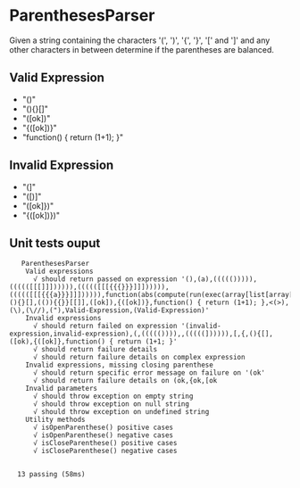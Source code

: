 # ParenthesesParser

Given a string containing the characters '(', ')', '{', '}', '[' and ']'
and any other characters in between determine if the parentheses are balanced.

## Valid Expression
 - "()" 
 - "(){}[]" 
 - "([ok])"
 - "{([ok])}" 
 - "function() { return (1+1); }" 
 ## Invalid Expression
 
 - "(]"
 - "([)]"
 - "([ok]})"
 - "{([ok])})" 


 ## Unit tests ouput

```
   ParenthesesParser
    Valid expressions
      √ should return passed on expression '(),(a),((((())))),((((([[[]]]))))),((((([[[{{{}}}]]]))))),((((([[[{{{a}}}]]]))))),function(abs(compute(run(exec(array[list[array[object{object{object[1]}}]]]))))),(){}[],(()){{}}[[]],([ok]),{([ok])},function() { return (1+1); },<(>),(\),(\//),("),Valid-Expression,(Valid-Expression)'
    Invalid expressions
      √ should return failed on expression '(invalid-expression,invalid-expression),(,((((()))),,(((((]))))),[,{,(){[],([ok),{([ok]},function() { return (1+1; }'
      √ should return failure details
      √ should return failure details on complex expression
    Invalid expressions, missing closing parenthese
      √ should return specific error message on failure on '(ok'
      √ should return failure details on (ok,{ok,[ok
    Invalid parameters
      √ should throw exception on empty string
      √ should throw exception on null string
      √ should throw exception on undefined string
    Utility methods
      √ isOpenParenthese() positive cases
      √ isOpenParenthese() negative cases
      √ isCloseParenthese() positive cases
      √ isCloseParenthese() negative cases


  13 passing (58ms)
```  